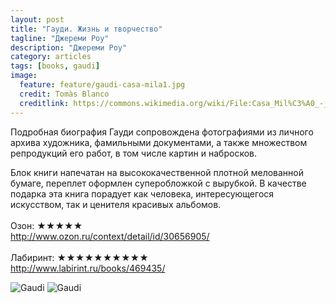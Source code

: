 ```yaml
---
layout: post
title: "Гауди. Жизнь и творчество"
tagline: "Джереми Роу"
description: "Джереми Роу"
category: articles
tags: [books, gaudi]
image:
  feature: feature/gaudi-casa-mila1.jpg
  credit: Tomàs Blanco
  creditlink: https://commons.wikimedia.org/wiki/File:Casa_Mil%C3%A0_-_La_Pedrera.jpg?uselang=ru
---
```


<!-- ![Gaudi]({{ site.url }}/images/books-portrait/2014-Gaudi.jpg)
{: .image-pull-right} 
<img src="{{ site.url }}/images/books-portrait/2014-Gaudi.jpg" alt="Gaudi" style="width: 30%; float:right"/> -->

Подробная биография Гауди сопровождена фотографиями из личного архива художника, фамильными документами, а также множеством репродукций его работ, в том числе картин и набросков.

Блок книги напечатан на высококачественной плотной мелованной бумаге, переплет оформлен суперобложкой с вырубкой. В качестве подарка эта книга порадует как человека, интересующегося искусством, так и ценителя красивых альбомов.
<br/>
<br/>
Озон: ★★★★★  
<http://www.ozon.ru/context/detail/id/30656905/>  
<br/>
Лабиринт: ★★★★★★★★★★  
<http://www.labirint.ru/books/469435/>  

<!-- https://github.com/ionelmc/jquery-gp-gallery -->
<div class="pictures">
	<img title="Gaudi" src="{{ site.url }}/images/books-portrait/2014-Gaudi.jpg" />
	<img title="Gaudi" src="{{ site.url }}/images/books-portrait/2014-Gaudi-1011547790.jpg" />
</div>

